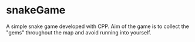 # snakeGame
A simple snake game developed with CPP. Aim of the game is to collect the "gems" throughout the map and avoid running into yourself.
